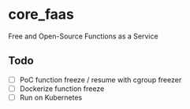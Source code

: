 # core_faas
Free and Open-Source Functions as a Service

## Todo
- [ ] PoC function freeze / resume with cgroup freezer
- [ ] Dockerize function freeze
- [ ] Run on Kubernetes
